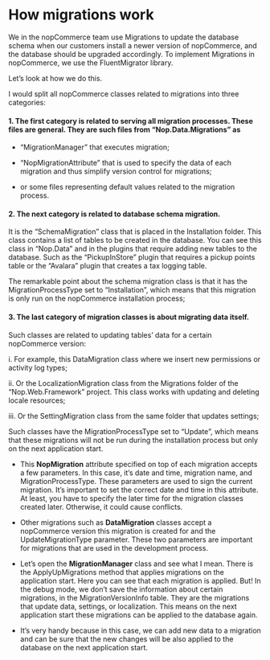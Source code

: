 # How migrations work

We in the nopCommerce team use Migrations to update the database schema when our customers install a newer version of nopCommerce, and the database should be upgraded accordingly. To implement Migrations in nopCommerce, we use the FluentMigrator library.

Let’s look at how we do this.

I would split all nopCommerce classes related to migrations into three categories:

#### 1.   The first category is related to serving all migration processes. These files are general. They are such files from “Nop.Data.Migrations” as 

 -  “MigrationManager” that executes migration;

 - “NopMigrationAttribute” that is used to specify the data of each migration and thus simplify version control for migrations;

 - or some files representing default values related to the migration process.

#### 2. The next category is related to database schema migration. 
It is the “SchemaMigration” class that is placed in the Installation folder. This class contains a list of tables to be created in the database. You can see this class in “Nop.Data” and in the plugins that require adding new tables to the database. Such as the “PickupInStore” plugin that requires a pickup points table or the “Avalara” plugin that creates a tax logging table.

The remarkable point about the schema migration class is that it has the MigrationProcessType set to “Installation”, which means that this migration is only run on the nopCommerce installation process;

#### 3. The last category of migration classes is about migrating data itself. 
Such classes are related to updating tables’ data for a certain nopCommerce version:

  i.   For example, this DataMigration class where we insert new permissions or activity log types;

  ii.  Or the LocalizationMigration class from the Migrations folder of the “Nop.Web.Framework” project. This class works with updating and deleting locale resources;

  iii. Or the SettingMigration class from the same folder that updates settings;
  
  Such classes have the MigrationProcessType set to “Update”, which means that these migrations will not be run during the installation process but only on the next application start.



- This **NopMigration** attribute specified on top of each migration accepts a few parameters. In this case, it’s date and time, migration name, and MigrationProcessType. These parameters are used to sign the current migration. It’s important to set the correct date and time in this attribute. At least, you have to specify the later time for the migration classes created later. Otherwise, it could cause conflicts.

- Other migrations such as **DataMigration** classes accept a nopCommerce version this migration is created for and the UpdateMigrationType parameter. These two parameters are important for migrations that are used in the development process. 

- Let’s open the **MigrationManager** class and see what I mean. There is the ApplyUpMigrations method that applies migrations on the application start. Here you can see that each migration is applied. But! In the debug mode, we don’t save the information about certain migrations, in the MigrationVersionInfo table. They are the migrations that update data, settings, or localization. This means on the next application start these migrations can be applied to the database again.

- It’s very handy because in this case, we can add new data to a migration and can be sure that the new changes will be also applied to the database on the next application start.

